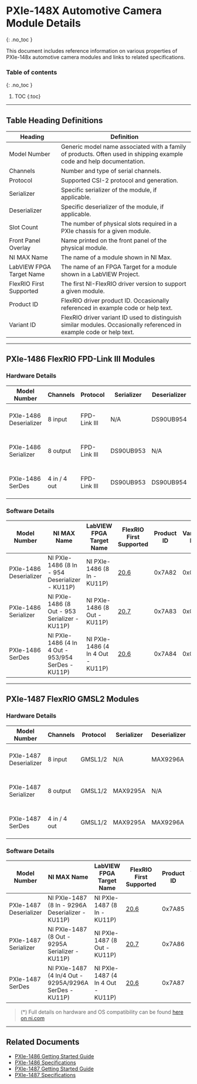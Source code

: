 # PXIe-148X Automotive Camera Module Details
{: .no_toc }

This document includes reference information on various properties of PXIe-148x automotive camera modules and links to related specifications.

### Table of contents
{: .no_toc }

1. TOC
{:toc}

---

## Table Heading Definitions

| Heading | Definition |
|-|-|
| Model Number             | Generic model name associated with a family of products. Often used in shipping example code and help documentation. |
| Channels                 | Number and type of serial channels. |
| Protocol                 | Supported CSI-2 protocol and generation. |
| Serializer               | Specific serializer of the module, if applicable. |
| Deserializer             | Specific deserializer of the module, if applicable. |
| Slot Count               | The number of physical slots required in a PXIe chassis for a given module. |
| Front Panel Overlay      | Name printed on the front panel of the physical module. |
| NI MAX Name              | The name of a module shown in NI Max. |
| LabVIEW FPGA Target Name | The name of an FPGA Target for a module shown in a LabVIEW Project. |
| FlexRIO First Supported  | The first NI-FlexRIO driver version to support a given module. |
| Product ID               | FlexRIO driver product ID. Occasionally referenced in example code or help text. |
| Variant ID               | FlexRIO driver variant ID used to distinguish similar modules. Occasionally referenced in example code or help text. |

---

## PXIe-1486 FlexRIO FPD-Link III Modules

### Hardware Details

| Model Number           | Channels     | Protocol     | Serializer | Deserializer | Slot Count | Front Panel Overlay                    |
|------------------------|--------------|--------------|------------|--------------|------------|----------------------------------------|
| PXIe-1486 Deserializer | 8 input      | FPD-Link III | N/A        | DS90UB954    | 2          | FlexRIO FPD-LINK™ III 954 Deserializer |
| PXIe-1486 Serializer   | 8 output     | FPD-Link III | DS90UB953  | N/A          | 2          | FlexRIO FPD-LINK™ III 953 Serializer   |
| PXIe-1486 SerDes       | 4 in / 4 out | FPD-Link III | DS90UB953  | DS90UB954    | 2          | FlexRIO FPD-LINK™ III 953/954 SerDes   |

### Software Details

| Model Number           | NI MAX Name                                        | LabVIEW FPGA Target Name          | FlexRIO First Supported | Product ID | Variant ID |
|------------------------|----------------------------------------------------|-----------------------------------|-------------------------|------------|------------|
| PXIe-1486 Deserializer | NI PXIe-1486 (8 In - 954 Deserializer - KU11P)     | NI PXIe-1486 (8 In - KU11P)       | [20.6](#compat-note)    | 0x7A82     | 0x01       |
| PXIe-1486 Serializer   | NI PXIe-1486 (8 Out - 953 Serializer - KU11P)      | NI PXIe-1486 (8 Out - KU11P)      | [20.7](#compat-note)    | 0x7A83     | 0x02       |
| PXIe-1486 SerDes       | NI PXIe-1486 (4 In 4 Out - 953/954 SerDes - KU11P) | NI PXIe-1486 (4 In 4 Out - KU11P) | [20.6](#compat-note)    | 0x7A84     | 0x03       |

---

## PXIe-1487 FlexRIO GMSL2 Modules

### Hardware Details

| Model Number           | Channels     | Protocol | Serializer | Deserializer | Slot Count | Front Panel Overlay              |
|------------------------|--------------|----------|------------|--------------|------------|----------------------------------|
| PXIe-1487 Deserializer | 8 input      | GMSL1/2  | N/A        | MAX9296A     | 2          | FlexRIO GMSL2 9296A Deserializer |
| PXIe-1487 Serializer   | 8 output     | GMSL1/2  | MAX9295A   | N/A          | 2          | FlexRIO GMSL2 9295A Serializer   |
| PXIe-1487 SerDes       | 4 in / 4 out | GMSL1/2  | MAX9295A   | MAX9296A     | 2          | FlexRIO GMSL2 9295A/9296A SerDes |

### Software Details

| Model Number           | NI MAX Name                                            | LabVIEW FPGA Target Name          | FlexRIO First Supported | Product ID | Variant ID |
|------------------------|--------------------------------------------------------|-----------------------------------|-------------------------|------------|------------|
| PXIe-1487 Deserializer | NI PXIe-1487 (8 In - 9296A Deserializer - KU11P)       | NI PXIe-1487 (8 In - KU11P)       | [20.6](#compat-note)    | 0x7A85     | 0x01       |
| PXIe-1487 Serializer   | NI PXIe-1487 (8 Out - 9295A Serializer - KU11P)        | NI PXIe-1487 (8 Out - KU11P)      | [20.7](#compat-note)    | 0x7A86     | 0x02       |
| PXIe-1487 SerDes       | NI PXIe-1487 (4 In/4 Out - 9295A/9296A SerDes - KU11P) | NI PXIe-1487 (4 In 4 Out - KU11P) | [20.6](#compat-note)    | 0x7A87     | 0x03       |

<a id="compat-note"></a>
> (\*) Full details on hardware and OS compatibility can be found [here on ni.com](https://www.ni.com/en-us/support/documentation/compatibility/21/ni-hardware-and-operating-system-compatibility.html)

---

## Related Documents

- [PXIe-1486 Getting Started Guide](https://www.ni.com/docs/en-US/bundle/pxie-1486-getting-started/page/intro.html)
- [PXIe-1486 Specifications](https://www.ni.com/docs/en-US/bundle/pxie-1486-specs/page/specs.html)
- [PXIe-1487 Getting Started Guide](https://www.ni.com/docs/en-US/bundle/pxie-1487-getting-started/page/intro.html)
- [PXIe-1487 Specifications](https://www.ni.com/docs/en-US/bundle/pxie-1487-specs/page/specs.html)    
